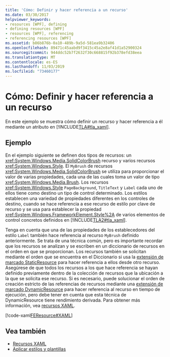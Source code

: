 ```yaml
---
title: 'Cómo: Definir y hacer referencia a un recurso'
ms.date: 03/30/2017
helpviewer_keywords:
- resources [WPF], defining
- defining resources [WPF]
- resources [WPF], referencing
- referencing resources [WPF]
ms.assetid: b86b876b-0a10-489b-9a5d-581ea9b32406
ms.openlocfilehash: 89471c45aabd9f3415c45a2e8af41d1a52900324
ms.sourcegitcommit: 944ddc52b7f2632f30c668815f92b378efd38eea
ms.translationtype: MT
ms.contentlocale: es-ES
ms.lasthandoff: 11/03/2019
ms.locfileid: "73460177"
---
```

# <a name="how-to-define-and-reference-a-resource"></a>Cómo: Definir y hacer referencia a un recurso

En este ejemplo se muestra cómo definir un recurso y hacer referencia a él mediante un atributo en [!INCLUDE[TLA#tla_xaml](../../../../includes/tlasharptla-xaml-md.md)].

## <a name="example"></a>Ejemplo

En el ejemplo siguiente se definen dos tipos de recursos: un <xref:System.Windows.Media.SolidColorBrush> recurso y varios recursos <xref:System.Windows.Style>. El `MyBrush` de recursos <xref:System.Windows.Media.SolidColorBrush> se utiliza para proporcionar el valor de varias propiedades, cada una de las cuales toma un valor de tipo <xref:System.Windows.Media.Brush>. Los recursos <xref:System.Windows.Style> `PageBackground`, `TitleText` y `Label` cada uno de ellos tiene como destino un tipo de control determinado. Los estilos establecen una variedad de propiedades diferentes en los controles de destino, cuando se hace referencia a ese recurso de estilo por clave de recurso y se usa para establecer la propiedad <xref:System.Windows.FrameworkElement.Style%2A> de varios elementos de control concretos definidos en [!INCLUDE[TLA2#tla_xaml](../../../../includes/tla2sharptla-xaml-md.md)].

Tenga en cuenta que una de las propiedades de los establecedores del estilo `Label` también hace referencia al recurso `MyBrush` definido anteriormente. Se trata de una técnica común, pero es importante recordar que los recursos se analizan y se escriben en un diccionario de recursos en el orden en que se proporcionan. Los recursos también se solicitan mediante el orden que se encuentra en el Diccionario si usa la [extensión de marcado StaticResource](staticresource-markup-extension.md) para hacer referencia a ellos desde otro recurso. Asegúrese de que todos los recursos a los que hace referencia se hayan definido previamente dentro de la colección de recursos que la ubicación a la que se solicita ese recurso. Si es necesario, puede solucionar el orden de creación estricto de las referencias de recursos mediante una [extensión de marcado DynamicResource](dynamicresource-markup-extension.md) para hacer referencia al recurso en tiempo de ejecución, pero debe tener en cuenta que esta técnica de DynamicResource tiene rendimiento derivada. Para obtener más información, vea [recursos XAML](xaml-resources.md).

[!code-xaml[FEResource#XAML](~/samples/snippets/csharp/VS_Snippets_Wpf/FEResource/CS/default.xaml#xaml)]

## <a name="see-also"></a>Vea también

- [Recursos XAML](xaml-resources.md)
- [Aplicar estilos y plantillas](../../../desktop-wpf/fundamentals/styles-templates-overview.md)
